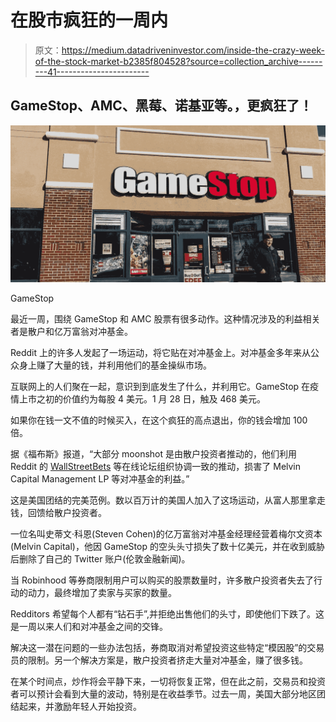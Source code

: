 # 在股市疯狂的一周内

> 原文：<https://medium.datadriveninvestor.com/inside-the-crazy-week-of-the-stock-market-b2385f804528?source=collection_archive---------41----------------------->

## GameStop、AMC、黑莓、诺基亚等。，更疯狂了！

![](img/854f7227c39ecddaf906e99c3f43db18.png)

GameStop

最近一周，围绕 GameStop 和 AMC 股票有很多动作。这种情况涉及的利益相关者是散户和亿万富翁对冲基金。

Reddit 上的许多人发起了一场运动，将它贴在对冲基金上。对冲基金多年来从公众身上赚了大量的钱，并利用他们的基金操纵市场。

互联网上的人们聚在一起，意识到到底发生了什么，并利用它。GameStop 在疫情上市之初的价值约为每股 4 美元。1 月 28 日，触及 468 美元。

如果你在钱一文不值的时候买入，在这个疯狂的高点退出，你的钱会增加 100 倍。

据《福布斯》报道，“大部分 moonshot 是由散户投资者推动的，他们利用 Reddit 的 [WallStreetBets](https://www.bloomberg.com/news/articles/2020-02-26/reddit-s-profane-greedy-traders-are-shaking-up-the-stock-market) 等在线论坛组织协调一致的推动，损害了 Melvin Capital Management LP 等对冲基金的利益。”

这是美国团结的完美范例。数以百万计的美国人加入了这场运动，从富人那里拿走钱，回馈给散户投资者。

一位名叫史蒂文·科恩(Steven Cohen)的亿万富翁对冲基金经理经营着梅尔文资本(Melvin Capital)，他因 GameStop 的空头头寸损失了数十亿美元，并在收到威胁后删除了自己的 Twitter 账户(伦敦金融新闻)。

当 Robinhood 等券商限制用户可以购买的股票数量时，许多散户投资者失去了行动的动力，最终增加了卖家与买家的数量。

Redditors 希望每个人都有“钻石手”,并拒绝出售他们的头寸，即使他们下跌了。这是一周以来人们和对冲基金之间的交锋。

解决这一潜在问题的一些办法包括，券商取消对希望投资这些特定“模因股”的交易员的限制。另一个解决方案是，散户投资者挤走大量对冲基金，赚了很多钱。

在某个时间点，炒作将会平静下来，一切将恢复正常，但在此之前，交易员和投资者可以预计会看到大量的波动，特别是在收益季节。过去一周，美国大部分地区团结起来，并激励年轻人开始投资。
